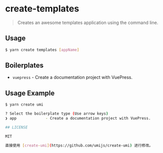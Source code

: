 # create-templates

> Creates an awesome templates application using the command line.

## Usage

```bash
$ yarn create templates [appName]
```

## Boilerplates

* `vuepress` - Create a documentation project with VuePress.

## Usage Example

```bash
$ yarn create umi

? Select the boilerplate type (Use arrow keys)
❯ app             - Create a documentation project with VuePress.

## LICENSE

MIT

直接使用 [create-umi](https://github.com/umijs/create-umi) 进行修改。